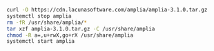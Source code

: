 ﻿```sh
curl -O https://cdn.lacunasoftware.com/amplia/amplia-3.1.0.tar.gz
systemctl stop amplia
rm -fR /usr/share/amplia/*
tar xzf amplia-3.1.0.tar.gz -C /usr/share/amplia
chmod -R a=,u+rwX,go+rX /usr/share/amplia
systemctl start amplia
```
